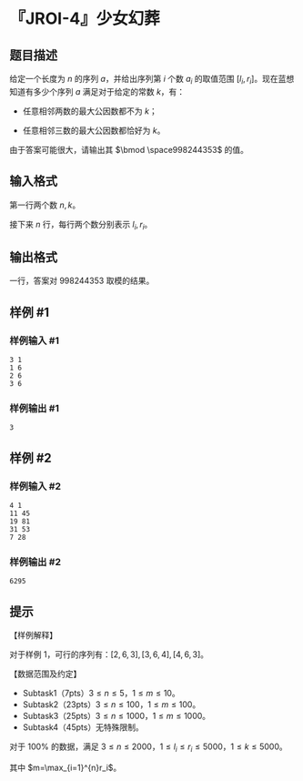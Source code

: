 # 『JROI-4』少女幻葬

## 题目描述

给定一个长度为 $n$ 的序列 $a$，并给出序列第 $i$ 个数 $a_i$ 的取值范围 $[l_i,r_i]$。现在蓝想知道有多少个序列 $a$ 满足对于给定的常数 $k$，有：

- 任意相邻两数的最大公因数都不为 $k$； 

- 任意相邻三数的最大公因数都恰好为 $k$。

 由于答案可能很大，请输出其 $\bmod \space998244353$ 的值。

## 输入格式

第一行两个数 $n,k$。

接下来 $n$ 行，每行两个数分别表示 $l_i,r_i$。

## 输出格式

一行，答案对 $998244353$ 取模的结果。

## 样例 #1

### 样例输入 #1
```
3 1
1 6
2 6
3 6
```

### 样例输出 #1

```
3
```

## 样例 #2

### 样例输入 #2
```
4 1
11 45
19 81
31 53
7 28
```

### 样例输出 #2

```
6295
```

## 提示

【样例解释】

对于样例 $1$，可行的序列有：$[2,6,3],[3,6,4],[4,6,3]$。

【数据范围及约定】

- Subtask1（7pts）$3 \leq n \leq 5$，$1 \leq m \leq 10$。
- Subtask2（23pts）$3 \leq n \leq 100$，$1 \leq m \leq 100$。
- Subtask3（25pts）$3 \leq n \leq 1000$，$1 \leq m \leq 1000$。
- Subtask4（45pts）无特殊限制。

对于 $100\%$ 的数据，满足 $3 \leq n \leq 2000$，$1 \leq l_i \leq r_i \leq 5000$，$1 \leq k \leq 5000$。

其中 $m=\max_{i=1}^{n}r_i$。
